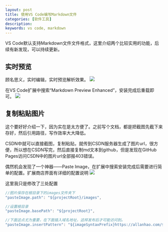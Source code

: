 ```yaml
---
layout: post
title: 使用VS Code编写Markdown文件
categories: [软件工具]
description:  
keywords: vs code, markdown
---
```


VS Code默认支持Markdown文件文件格式，这里介绍两个比较实用的功能，后续有新发现，可以持续更新。

## 实时预览

顾名思义，实时编辑，实时预览解析效果。
![](https://allanhao.com/images/2018-11-26-17-34-53.png)

在VS Code扩展中搜索“Markdown Preview Enhanced”，安装完成后重载即可。
![](https://allanhao.com/images/2018-11-26-17-36-26.png)

## 复制粘贴图片

这个要好好介绍一下，因为实在是太方便了。之前写个文档，都是把截图先截下来存好，然后引用路径，写作效率大大降低。

CSDN中就可以直接截图，复制粘贴，就传到CSDN服务器生成了图片url，很方便，所以想在CSDN写完，然后直接复制md文本到github，但是发现在GitHub Pages访问CSDN中的图片url全部报403错误。

偶然机会发现了一个神器——Paste Image，在扩展中搜索安装完成后需要进行简单的配置。扩展商店界面有详细的配置说明
![](https://allanhao.com/images/2018-11-26-17-43-31.png)

这里我只是修改了三处配置

```JavaScript
//图片保存在根目录下的images文件夹下     
"pasteImage.path": "${projectRoot}/images",  

//设置根目录    
"pasteImage.basePath": "${projectRoot}", 

//下面这点尤为重要，在下面插入域名地址，这样发布后才可能访问到。    
"pasteImage.insertPattern": "${imageSyntaxPrefix}https://allanhao.com/${imageFilePath}${imageSyntaxSuffix}"
```

